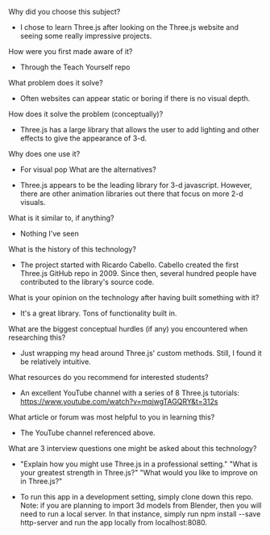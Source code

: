 Why did you choose this subject?

- I chose to learn Three.js after looking on the Three.js website and seeing some really impressive projects.

How were you first made aware of it?

- Through the Teach Yourself repo

What problem does it solve?

- Often websites can appear static or boring if there is no visual depth.

How does it solve the problem (conceptually)?

- Three.js has a large library that allows the user to add lighting and other effects to give the appearance of 3-d.

Why does one use it?

- For visual pop
What are the alternatives?

- Three.js appears to be the leading library for 3-d javascript. However, there are other animation libraries out there that focus on more 2-d visuals.

What is it similar to, if anything?

- Nothing I've seen

What is the history of this technology?

- The project started with Ricardo Cabello. Cabello created the first Three.js GitHub repo in 2009. Since then, several hundred people have contributed to the library's source code.

What is your opinion on the technology after having built something with it?

- It's a great library. Tons of functionality built in.

What are the biggest conceptual hurdles (if any) you encountered when researching this?

- Just wrapping my head around Three.js' custom methods. Still, I found it be relatively intuitive.

What resources do you recommend for interested students?

- An excellent YouTube channel with a series of 8 Three.js tutorials: https://www.youtube.com/watch?v=mqjwgTAGQRY&t=312s

What article or forum was most helpful to you in learning this?

- The YouTube channel referenced above.

What are 3 interview questions one might be asked about this technology?

- "Explain how you might use Three.js in a professional setting."
  "What is your greatest strength in Three.js?"
  "What would you like to improve on in Three.js?"

- To run this app in a development setting, simply clone down this repo. Note: if you are planning to import 3d models from Blender, then you will need to run a local server. In that instance, simply run npm install --save http-server and run the app locally from localhost:8080.
